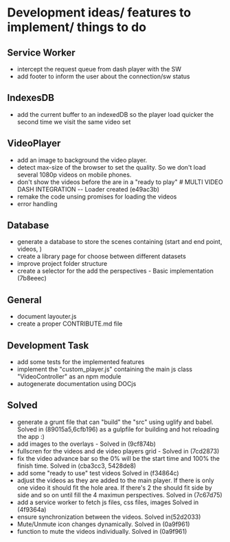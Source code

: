 # Development ideas/ features to implement/ things to do

## Service Worker

- intercept the request queue from dash player with the SW
- add footer to inform the user about the connection/sw status

## IndexesDB

- add the current buffer to an indexedDB so the player load quicker the second time we visit the same video set

## VideoPlayer

- add an image to background the video player.
- detect max-size of the browser to set the quality. So we don't load several 1080p videos on mobile phones.
- don't show the videos before the are in a "ready to play" # MULTI VIDEO DASH INTEGRATION -- Loader created (e49ac3b)
- remake the code unsing promises for loading the videos
- error handling

## Database

- generate a database to store the scenes containing (start and end point, videos, )
- create a library page for choose between different datasets
- improve project folder structure
- create a selector for the add the perspectives - Basic implementation (7b8eeec)

## General

- document layouter.js
- create a proper CONTRIBUTE.md file

## Development Task

- add some tests for the implemented features
- implement the "custom_player.js" containing the main js class  "VideoController" as an npm module
- autogenerate documentation using DOCjs

## Solved

- generate a grunt file that can "build" the "src" using uglify and babel. Solved in (89015a5,6cfb196) as a gulpfile for building and hot reloading the app :)
- add images to the overlays - Solved in (9cf874b)
- fullscren for the videos and de video players grid - Solved in (7cd2873)
- fix the video advance bar so the 0% will be the start time and 100% the finish time. Solved in (cba3cc3, 5428de8)
- add some "ready to use" test videos Solved in (f34864c)
- adjust the videos as they are added to the main player. If there is only one video it should fit the hole area. If there's 2 the should fit side by side and so on until fill the 4 maximun perspectives. Solved in (7c67d75)
- add a service worker to fetch js files, css files, images Solved in (4f9364a)
- ensure synchronization between the videos.  Solved in(52d2033)
- Mute/Unmute icon changes dynamically. Solved in (0a9f961)
- function to mute the videos individually. Solved in (0a9f961)